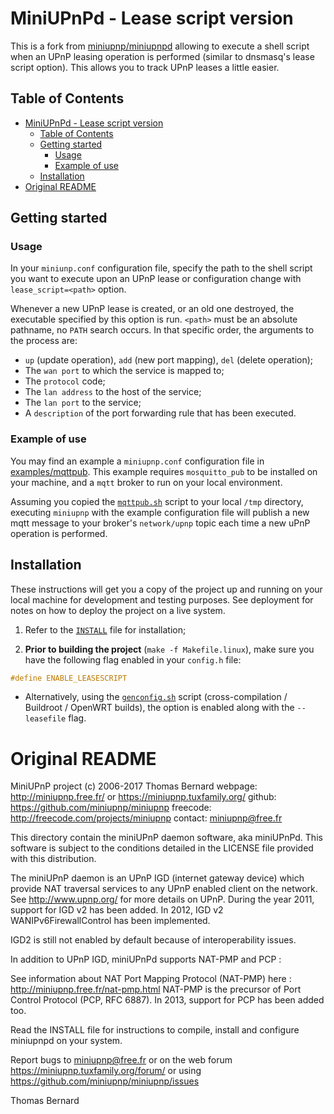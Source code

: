 # MiniUPnPd - Lease script version

This is a fork from [miniupnp/miniupnpd](https://github.com/miniupnp/miniupnp/miniupnpd) allowing to execute a shell script when an UPnP leasing operation is performed (similar to dnsmasq's lease script option). This allows you to track UPnP leases a little easier.

## Table of Contents

<!-- TOC depthFrom:1 depthTo:6 withLinks:1 updateOnSave:1 orderedList:0 -->

- [MiniUPnPd - Lease script version](#miniupnpd-lease-script-version)
	- [Table of Contents](#table-of-contents)
	- [Getting started](#getting-started)
		- [Usage](#usage)
		- [Example of use](#example-of-use)
	- [Installation](#installation)
- [Original README](#original-readme)

<!-- /TOC -->

## Getting started
### Usage

In your `miniunp.conf` configuration file, specify the path to the shell script you want to execute upon an UPnP lease or configuration change with `lease_script=<path>` option.

Whenever a new UPnP lease is created, or an old one destroyed, the executable specified by this option is run. `<path>` must be an absolute pathname, no `PATH` search occurs.
In that specific order, the arguments to the process are:
  - `up` (update operation), `add` (new port mapping), `del` (delete operation);
  - The `wan port` to which the service is mapped to;
  - The `protocol` code;
  - The `lan address` to the host of the service;
  - The `lan port` to the service;
  - A `description` of the port forwarding rule that has been executed.

### Example of use

You may find an example a `miniupnp.conf` configuration file in [examples/mqttpub](./examples/mqttpub).
This example requires `mosquitto_pub` to be installed on your machine, and a `mqtt` broker to run on your local environment.

Assuming you copied the [`mqttpub.sh`](./examples/mqttpub/mqttpub.sh) script to your local `/tmp` directory, executing `miniupnp` with the example configuration file will publish a new mqtt message to your broker's `network/upnp` topic each time a new uPnP operation is performed.

## Installation

These instructions will get you a copy of the project up and running on your local machine for development and testing purposes. See deployment for notes on how to deploy the project on a live system.

1. Refer to the [`INSTALL`](./INSTALL) file for installation;

2. **Prior to building the project** (`make -f Makefile.linux`), make sure you have the following flag enabled in your `config.h` file:
  ```c
  #define ENABLE_LEASESCRIPT
  ```

- Alternatively, using the [`genconfig.sh`](./genconfig.sh) script (cross-compilation / Buildroot / OpenWRT builds), the option is enabled along with the `--leasefile` flag.

# Original README

MiniUPnP project
(c) 2006-2017 Thomas Bernard
webpage: http://miniupnp.free.fr/ or https://miniupnp.tuxfamily.org/
github: https://github.com/miniupnp/miniupnp
freecode: http://freecode.com/projects/miniupnp
contact: miniupnp@free.fr

This directory contain the miniUPnP daemon software, aka miniUPnPd.
This software is subject to the conditions detailed in
the LICENSE file provided with this distribution.


The miniUPnP daemon is an UPnP IGD (internet gateway device)
which provide NAT traversal services to any UPnP enabled client on
the network.
See http://www.upnp.org/ for more details on UPnP.
During the year 2011, support for IGD v2 has been added.
In 2012, IGD v2 WANIPv6FirewallControl has been implemented.

IGD2 is still not enabled by default because of interoperability
issues.

In addition to UPnP IGD, miniUPnPd supports NAT-PMP and PCP :

See information about NAT Port Mapping Protocol (NAT-PMP) here :
http://miniupnp.free.fr/nat-pmp.html
NAT-PMP is the precursor of Port Control Protocol (PCP, RFC 6887).
In 2013, support for PCP has been added too.

Read the INSTALL file for instructions to compile, install and
configure miniupnpd on your system.

Report bugs to miniupnp@free.fr or on the web forum
https://miniupnp.tuxfamily.org/forum/
or using https://github.com/miniupnp/miniupnp/issues

Thomas Bernard
